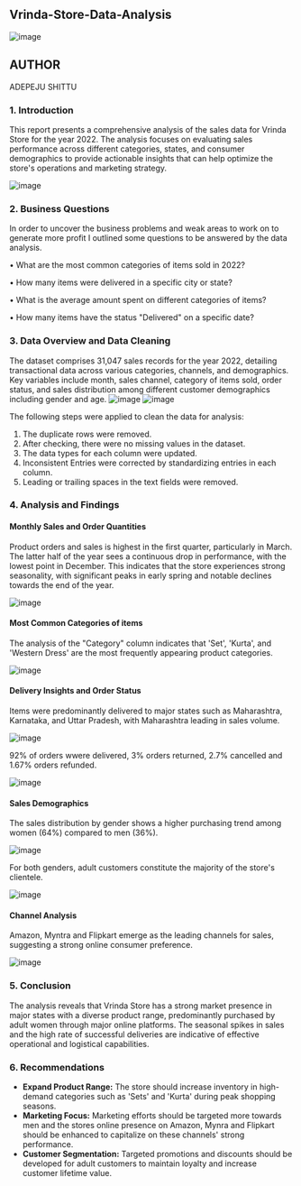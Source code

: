 ## Vrinda-Store-Data-Analysis

![image](https://github.com/Renikeji19/Vrinda-Store-Data-Analysis/assets/97131888/2d6c276a-65cb-4754-9da6-efece82e33fe)

## AUTHOR

ADEPEJU SHITTU

### 1. Introduction
This report presents a comprehensive analysis of the sales data for Vrinda Store for the year 2022. 
The analysis focuses on evaluating sales performance across different categories, states, and consumer demographics to provide actionable insights that can help optimize the store's operations and marketing strategy.

![image](https://github.com/Renikeji19/Vrinda-Store-Data-Analysis/assets/97131888/1dfd43a1-e1c4-40f4-9223-3636868417ea)


### 2. Business Questions
In order to uncover the business problems and weak areas to work on to generate more profit I outlined some questions to be answered by the data analysis.

•	What are the most common categories of items sold in 2022?

• How many items were delivered in a specific city or state?

• What is the average amount spent on different categories of items?

• How many items have the status "Delivered" on a specific date?

### 3. Data Overview and Data Cleaning
The dataset comprises 31,047 sales records for the year 2022, detailing transactional data across various categories, channels, and demographics. 
Key variables include month, sales channel, category of items sold, order status, and sales distribution among different customer demographics including gender and age.
![image](https://github.com/Renikeji19/Vrinda-Store-Data-Analysis/assets/97131888/677b5638-deab-42ec-8469-ec69a17536bb)
![image](https://github.com/Renikeji19/Vrinda-Store-Data-Analysis/assets/97131888/c48debca-9ed5-4458-9843-a388bb717742)

The following steps were applied to clean the data for analysis:  
1. The duplicate rows were removed.
2. After checking, there were no missing values in the dataset.
3. The data types for each column were updated.
4. Inconsistent Entries were corrected by standardizing entries in each column.
5. Leading or trailing spaces in the text fields were removed.

### 4. Analysis and Findings

#### Monthly Sales and Order Quantities
Product orders and sales is highest in the first quarter, particularly in March. The latter half of the year sees a continuous drop in performance, with the lowest point in December.
This indicates that the store experiences strong seasonality, with significant peaks in early spring and notable declines towards the end of the year.

![image](https://github.com/Renikeji19/Vrinda-Store-Data-Analysis/assets/97131888/608ff617-adac-43c3-a83b-b54eb98784ad)

#### Most Common Categories of items
The analysis of the "Category" column indicates that 'Set', 'Kurta', and 'Western Dress' are the most frequently appearing product categories.

![image](https://github.com/Renikeji19/Vrinda-Store-Data-Analysis/assets/97131888/bb34f2ad-fb9b-4655-bdd1-8eb454ce109b)

#### Delivery Insights and Order Status
Items were predominantly delivered to major states such as Maharashtra, Karnataka, and Uttar Pradesh, with Maharashtra leading in sales volume.

![image](https://github.com/Renikeji19/Vrinda-Store-Data-Analysis/assets/97131888/45629a48-84b0-4b23-b328-7ebfff600ee3)


92% of orders wwere delivered, 3% orders returned, 2.7% cancelled and 1.67% orders refunded.

![image](https://github.com/Renikeji19/Vrinda-Store-Data-Analysis/assets/97131888/01ddffaf-9dd0-413c-b3bb-8a2cee30286f)


#### Sales Demographics
The sales distribution by gender shows a higher purchasing trend among women (64%) compared to men (36%). 

![image](https://github.com/Renikeji19/Vrinda-Store-Data-Analysis/assets/97131888/0e1b5488-d8e7-4b63-8234-54a331381420)


For both genders, adult customers constitute the majority of the store's clientele.

![image](https://github.com/Renikeji19/Vrinda-Store-Data-Analysis/assets/97131888/21519aaf-fbf4-4bb8-9b66-1fc143d9bc1c)


#### Channel Analysis
Amazon, Myntra and Flipkart emerge as the leading channels for sales, suggesting a strong online consumer preference.

![image](https://github.com/Renikeji19/Vrinda-Store-Data-Analysis/assets/97131888/b361cef0-3f9d-4560-88e3-94eda4360153)


### 5. Conclusion
The analysis reveals that Vrinda Store has a strong market presence in major states with a diverse product range, predominantly purchased by adult women through major online platforms. 
The seasonal spikes in sales and the high rate of successful deliveries are indicative of effective operational and logistical capabilities.

### 6. Recommendations
- **Expand Product Range:** The store should increase inventory in high-demand categories such as 'Sets' and 'Kurta' during peak shopping seasons.
- **Marketing Focus:** Marketing efforts should be targeted more towards men and the stores online presence on Amazon, Mynra and Flipkart should be enhanced to capitalize on these channels' strong performance.
- **Customer Segmentation:** Targeted promotions and discounts should be developed for adult customers to maintain loyalty and increase customer lifetime value.









